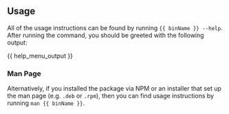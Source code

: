 ## Usage

All of the usage instructions can be found by running `{{ binName }} --help`. After running the command, you should be greeted with the following output:

{{ help_menu_output }}

### Man Page

Alternatively, if you installed the package via NPM or an installer that set up the man page (e.g. `.deb` or `.rpm`), then you can find usage instructions by running `man {{ binName }}`.
